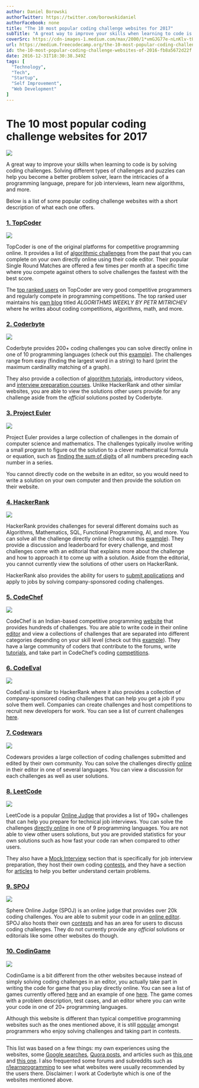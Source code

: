 ```yaml
---
author: Daniel Borowski
authorTwitter: https://twitter.com/borowskidaniel
authorFacebook: none
title: "The 10 most popular coding challenge websites for 2017"
subTitle: "A great way to improve your skills when learning to code is by solving coding challenges. Solving different types of challenges and puzzl..."
coverSrc: https://cdn-images-1.medium.com/max/2000/1*vmGJG77e-nLnKlv-tUgf5w.jpeg
url: https://medium.freecodecamp.org/the-10-most-popular-coding-challenge-websites-of-2016-fb8a5672d22f
id: the-10-most-popular-coding-challenge-websites-of-2016-fb8a5672d22f
date: 2016-12-31T18:30:38.349Z
tags: [
  "Technology",
  "Tech",
  "Startup",
  "Self Improvement",
  "Web Development"
]
---
```

# The 10 most popular coding challenge websites for 2017







![](https://cdn-images-1.medium.com/max/2000/1*vmGJG77e-nLnKlv-tUgf5w.jpeg)







A great way to improve your skills when learning to code is by solving coding challenges. Solving different types of challenges and puzzles can help you become a better problem solver, learn the intricacies of a programming language, prepare for job interviews, learn new algorithms, and more.

Below is a list of some popular coding challenge websites with a short description of what each one offers.

### [1\. TopCoder](https://www.topcoder.com/challenges/?pageIndex=1)



![](https://cdn-images-1.medium.com/max/1600/1*PBDdAJhXXkJiqrSDJT1-CA.png)



TopCoder is one of the original platforms for competitive programming online. It provides a list of [algorithmic challenges](https://www.topcoder.com/community/how-it-works/) from the past that you can complete on your own directly online using their code editor. Their popular Single Round Matches are offered a few times per month at a specific time where you compete against others to solve challenges the fastest with the best score.

The [top ranked users](https://www.topcoder.com/tc?module=AlgoRank) on TopCoder are very good competitive programmers and regularly compete in programming competitions. The top ranked user maintains his [own blog](http://petr-mitrichev.blogspot.com/) titled _ALGORITHMS WEEKLY BY PETR MITRICHEV_ where he writes about coding competitions, algorithms, math, and more.

### [2\. Coderbyte](https://coderbyte.com/)



![](https://cdn-images-1.medium.com/max/1600/1*PGHIUmCLwjUm_MkiO9Y1YA.png)



Coderbyte provides 200+ coding challenges you can solve directly online in one of 10 programming languages (check out this [example](https://coderbyte.com/language/First%20Factorial)). The challenges range from easy (finding the largest word in a string) to hard (print the maximum cardinality matching of a graph).

They also provide a collection of [algorithm tutorials](https://coderbyte.com/algorithm/dutch-national-flag-sorting-problem), introductory videos, and [interview preparation courses](https://coderbyte.com/course/google-interview-questions). Unlike HackerRank and other similar websites, you are able to view the solutions other users provide for any challenge aside from the _official_ solutions posted by Coderbyte.

### [3\. Project Euler](https://projecteuler.net/)



![](https://cdn-images-1.medium.com/max/1600/1*DJ1Wn8stS2aCiPYzeQj_OQ.png)



Project Euler provides a large collection of challenges in the domain of computer science and mathematics. The challenges typically involve writing a small program to figure out the solution to a clever mathematical formula or equation, such as [finding the sum of digits](https://projecteuler.net/problem=551) of all numbers preceding each number in a series.

You cannot directly code on the website in an editor, so you would need to write a solution on your own computer and then provide the solution on their website.

### [4\. HackerRank](https://www.hackerrank.com/domains)



![](https://cdn-images-1.medium.com/max/1600/1*SUtp9WYNsWRRiP-3NyJJbQ.jpeg)



HackerRank provides challenges for several different domains such as Algorithms, Mathematics, SQL, Functional Programming, AI, and more. You can solve all the challenge directly online (check out this [example](https://www.hackerrank.com/challenges/simple-array-sum)). They provide a discussion and leaderboard for every challenge, and most challenges come with an editorial that explains more about the challenge and how to approach it to come up with a solution. Aside from the editorial, you cannot currently view the solutions of other users on HackerRank.

HackerRank also provides the ability for users to [submit applications](https://www.hackerrank.com/jobs/common-app) and apply to jobs by solving company-sponsored coding challenges.

### [5\. CodeChef](https://www.codechef.com/)



![](https://cdn-images-1.medium.com/max/1600/1*V6otTyDnENdqkTKgbjSXQA.png)



CodeChef is an Indian-based competitive programming [website](https://en.wikipedia.org/wiki/CodeChef) that provides hundreds of challenges. You are able to write code in their online [editor](https://www.codechef.com/ide) and view a collections of challenges that are separated into different categories depending on your skill level (check out this [example](https://www.codechef.com/problems/TREEFUN)). They have a large community of coders that contribute to the forums, write [tutorials](https://www.codechef.com/wiki/tutorial-paying), and take part in CodeChef’s coding [competitions](https://www.codechef.com/contests/).

### [6\. CodeEval](https://www.codeeval.com/)



![](https://cdn-images-1.medium.com/max/1600/1*RqK7ggeeZveGqr9S8ASMLw.png)



CodeEval is similar to HackerRank where it also provides a collection of company-sponsored coding challenges that can help you get a job if you solve them well. Companies can create challenges and host competitions to recruit new developers for work. You can see a list of current challenges [here](https://www.codeeval.com/accounts/login/?next=/open_challenges/).

### [7\. Codewars](https://www.codewars.com/)



![](https://cdn-images-1.medium.com/max/1600/1*f9ZFofVCSLZsGxYec-Pk8g.png)



Codewars provides a large collection of coding challenges submitted and edited by their own community. You can solve the challenges directly [online](https://www.codewars.com/kata/trailing-zeros-in-factorials-in-any-given-integer-base/train/javascript) in their editor in one of several languages. You can view a discussion for each challenges as well as user solutions.

### [8\. LeetCode](https://leetcode.com/)



![](https://cdn-images-1.medium.com/max/1600/1*nsLbJnBxbAXYEMxtVPhKOQ.jpeg)



LeetCode is a popular [Online Judge](https://en.wikipedia.org/wiki/Online_judge) that provides a list of 190+ challenges that can help you prepare for technical job interviews. You can solve the challenges [directly online](https://leetcode.com/problems/merge-k-sorted-lists/) in one of 9 programming languages. You are not able to view other users solutions, but you are provided statistics for your own solutions such as how fast your code ran when compared to other users.

They also have a [Mock Interview](https://leetcode.com/mockinterview/) section that is specifically for job interview preparation, they host their own coding [contests](https://leetcode.com/contest/), and they have a section for [articles](https://leetcode.com/articles/recursive-approach-segment-trees-range-sum-queries-lazy-propagation/) to help you better understand certain problems.

### [9\. SPOJ](http://www.spoj.com/)



![](https://cdn-images-1.medium.com/max/1600/1*R3ER0azcgqW8T3omuwmfSA.png)



Sphere Online Judge (SPOJ) is an online judge that provides over 20k coding challenges. You are able to submit your code in an [online editor](http://www.spoj.com/problems/TETRA/). SPOJ also hosts their own [contests](http://www.spoj.com/contests/) and has an area for users to discuss coding challenges. They do not currently provide any _official_ solutions or editorials like some other websites do though.

### [10\. CodinGame](https://www.codingame.com/)



![](https://cdn-images-1.medium.com/max/1600/1*feOfg0RGzyEdA_fFL2sExg.png)



CodinGame is a bit different from the other websites because instead of simply solving coding challenges in an editor, you actually take part in writing the code for game that you play directly online. You can see a list of games currently offered [here](https://www.codingame.com/training) and an example of one [here](https://www.codingame.com/ide/puzzle/there-is-no-spoon-episode-1). The game comes with a problem description, test cases, and an editor where you can write your code in one of 20+ programming languages.

Although this website is different than typical competitive programming websites such as the ones mentioned above, it is still [popular](https://techcrunch.com/2015/11/11/with-codingame-learning-to-code-becomes-a-game/) amongst programmers who enjoy solving challenges and taking part in contests.











* * *







This list was based on a few things: my own experiences using the websites, some [Google searches](https://www.google.com/webhp?sourceid=chrome-instant&rlz=1C5CHFA_enUS689US689&ion=1&espv=2&ie=UTF-8#safe=off&q=coding+challenges), [Quora posts](https://www.quora.com/What-are-good-coding-challenges-websites), and articles such as [this one](http://infocreeds.com/top-10-coding-challenges-websites/) and [this one](https://www.linkedin.com/pulse/most-popular-programming-contest-sites-coding-practice-somenath-panda). I also frequented some forums and subreddits such as [r/learnprogramming](https://www.reddit.com/r/learnprogramming/) to see what websites were usually recommended by the users there. Disclaimer: I work at Coderbyte which is one of the websites mentioned above.








